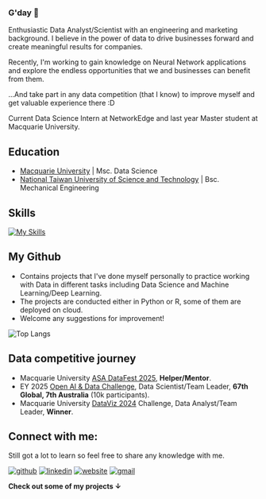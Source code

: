 ### G'day 👋

Enthusiastic Data Analyst/Scientist with an engineering and marketing background. I believe in the power of data to drive businesses forward and create meaningful results for companies.

Recently, I'm working to gain knowledge on Neural Network applications and explore the endless opportunities that we and businesses can benefit from them.

...And take part in any data competition (that I know) to improve myself and get valuable experience there :D

Current Data Science Intern at NetworkEdge and last year Master student at Macquarie University.

## Education
- <a href="https://www.mq.edu.au" target="_blank">Macquarie University</a> | Msc. Data Science
- <a href="https://www.ntust.edu.tw" target="_blank">National Taiwan University of Science and Technology</a> | Bsc. Mechanical Engineering

## Skills
[![My Skills](https://skillicons.dev/icons?i=python,sklearn,tensorflow,r,mysql,vscode,mongodb,gcp,docker,github,vercel&theme=light)](https://skillicons.dev)

## My Github

- Contains projects that I've done myself personally to practice working with Data in different tasks including Data Science and Machine Learning/Deep Learning.
- The projects are conducted either in Python or R, some of them are deployed on cloud.
- Welcome any suggestions for improvement!

![Top Langs](https://github-readme-stats.vercel.app/api/top-langs/?username=masonphung&size_weight=0.2&count_weight=1&layout=compact)

## Data competitive journey
- Macquarie University <a href="https://datafestatmq.netlify.app/">ASA DataFest 2025</a>, **Helper/Mentor**.
- EY 2025 <a href="https://challenge.ey.com/2025">Open AI & Data Challenge</a>, Data Scientist/Team Leader, **67th Global, 7th Australia** (10k participants).
- Macquarie University <a href="https://datavizatmq.netlify.app/dataviz2024.html">DataViz 2024</a> Challenge, Data Analyst/Team Leader, **Winner**.


## Connect with me: 
Still got a lot to learn so feel free to share any knowledge with me.

[1]: http://www.github.com/masonphung
[2]: https://www.linkedin.com/in/masonphung
[3]: https://www.masonphung.com
[4]: mailto:pphungwork@gmail.com
[![github](https://skillicons.dev/icons?i=github&theme=light)][1]
[![linkedin](https://skillicons.dev/icons?i=linkedin&theme=light)][2]
[![website](https://skillicons.dev/icons?i=vercel&theme=light)][3]
[![gmail](https://skillicons.dev/icons?i=gmail&theme=light)][4]


**Check out some of my projects &#8595;**
